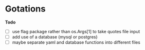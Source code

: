 # Gotations

**Todo**

- [ ] use flag package rather than os.Args[1] to take quotes file input
- [ ] add use of a database (mysql or postgres)
- [ ] maybe separate yaml and database functions into different files
